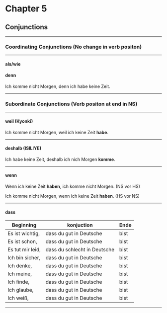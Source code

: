 # Chapter 5

## Conjunctions

---

### Coordinating Conjunctions (No change in verb positon)

---

#### als/wie

#### denn

Ich komme nicht Morgen, denn ich habe keine Zeit.

---

### Subordinate Conjunctions (Verb positon at end in NS)

---

#### weil (Kyonki)

Ich komme nicht Morgen, weil ich keine Zeit **habe**.

---

#### deshalb (ISILIYE)

Ich habe keine Zeit, deshalb ich nich Morgen **komme**.

---

#### wenn

Wenn ich keine Zeit **haben**, ich komme nicht Morgen. (NS vor HS)

Ich komme nicht Morgen, wenn ich keine Zeit **haben**. (HS vor NS)

---

#### dass

Beginning        | konjuction                   | Ende
-----------------|------------------------------|---------
 Es ist wichtig, | dass du gut in Deutsche      | bist
 Es ist schon,   | dass du gut in Deutsche      | bist
 Es tut mir leid,| dass du schlecht in Deutsche | bist
 Ich bin sicher, | dass du gut in Deutsche      | bist
 Ich denke,      | dass du gut in Deutsche      | bist
 Ich meine,      | dass du gut in Deutsche      | bist
 Ich finde,      | dass du gut in Deutsche      | bist
 Ich glaube,     | dass du gut in Deutsche      | bist
 Ich weiß,       | dass du gut in Deutsche      | bist

---
